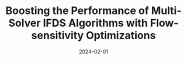 ---
title: "Boosting the Performance of Multi-Solver IFDS Algorithms with Flow-sensitivity Optimizations"
collection: publications
permalink: /publication/SADROID
date: 2024-02-01
venue: 'CGO'
paperurl: 'https://leehaofeng.github.io/papers/2024-SADroid.pdf'
authors: 'Haofeng Li, Jie Lu, Haining Meng, Liqing Cao, Lian Li, Lin Gao'
---
